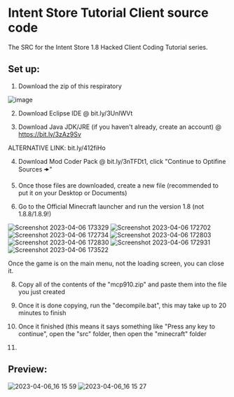 # Intent Store Tutorial Client source code
The SRC for the Intent Store 1.8 Hacked Client Coding Tutorial series.

## Set up:
1. Download the zip of this respiratory

![image](https://user-images.githubusercontent.com/127635278/230487846-9cba1a82-bee6-4aa3-a53f-9732e31b0887.png)

2. Download Eclipse IDE @ bit.ly/3UnIWVt

3. Download Java JDK/JRE (if you haven't already, create an account) @ https://bit.ly/3zAz9Sv

ALTERNATIVE LINK: bit.ly/412fiHo

4. Download Mod Coder Pack @ bit.ly/3nTFDt1, click "Continue to Optifine Sources 🠞"

5. Once those files are downloaded, create a new file (recommended to put it on your Desktop or Documents)

6. Go to the Official Minecraft launcher and run the version 1.8 (not 1.8.8/1.8.9!)

![Screenshot 2023-04-06 173329](https://user-images.githubusercontent.com/127635278/230498136-febf4f77-b63b-442e-ac27-c2b7fdad40f8.png)
![Screenshot 2023-04-06 172702](https://user-images.githubusercontent.com/127635278/230498200-b8fc3723-8943-4cca-894e-50bd38b36cb5.png)
![Screenshot 2023-04-06 172734](https://user-images.githubusercontent.com/127635278/230498219-8d4f30e2-7ad2-4763-83e9-919fc467c03c.png)
![Screenshot 2023-04-06 172803](https://user-images.githubusercontent.com/127635278/230498253-e2c14143-b8b9-47ae-87cb-9ed9d3494d39.png)
![Screenshot 2023-04-06 172830](https://user-images.githubusercontent.com/127635278/230498285-ee220268-4710-45be-86dd-3c211b2aa292.png)
![Screenshot 2023-04-06 172931](https://user-images.githubusercontent.com/127635278/230498312-316c8f7f-3ee6-4155-a29a-2270669af6ca.png)
![Screenshot 2023-04-06 173522](https://user-images.githubusercontent.com/127635278/230498384-ea15d2ae-c2c9-4833-ac2d-de390f3ea1b8.png)

Once the game is on the main menu, not the loading screen, you can close it.

8. Copy all of the contents of the "mcp910.zip" and paste them into the file you just created

9. Once it is done copying, run the "decompile.bat", this may take up to 20 minutes to finish

10. Once it finished (this means it says something like "Press any key to continue", open the "src" folder, then open the "minecraft" folder

11. 

## Preview:
![2023-04-06_16 15 59](https://user-images.githubusercontent.com/127635278/230485140-52c3996e-7100-4f49-b204-7fad7dd94c60.png)
![2023-04-06_16 15 27](https://user-images.githubusercontent.com/127635278/230485169-0aff252c-c1f5-4321-ad7a-d3c7ad99f8f1.png)
